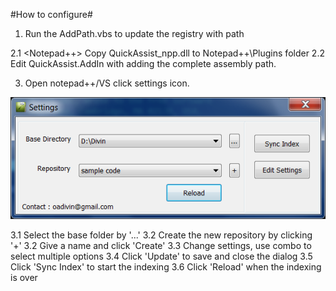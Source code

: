 #How to configure#

1. Run the AddPath.vbs to update the registry with path

2.1 <Notepad++>
Copy QuickAssist_npp.dll to Notepad++\Plugins folder 
2.2 <Visual Studio>
Edit QuickAssist.AddIn with adding the complete assembly path.

3. Open notepad++/VS click settings icon.
<div style="img-align:center"><img src ="Docs/screenshots/settings.png" /></div>

3.1 Select the base folder by '...'
3.2 Create the new repository by clicking '+'
3.2 Give a name and click 'Create' 
3.3 Change settings, use combo to select multiple options
3.4 Click 'Update' to save and close the dialog
3.5 Click 'Sync Index' to start the indexing
3.6 Click 'Reload' when the indexing is over
